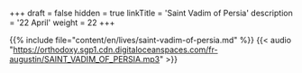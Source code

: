 +++
draft = false
hidden = true
linkTitle = 'Saint Vadim of Persia'
description = '22 April'
weight = 22
+++

{{% include file="content/en/lives/saint-vadim-of-persia.md" %}}
{{< audio "https://orthodoxy.sgp1.cdn.digitaloceanspaces.com/fr-augustin/SAINT_VADIM_OF_PERSIA.mp3" >}}
